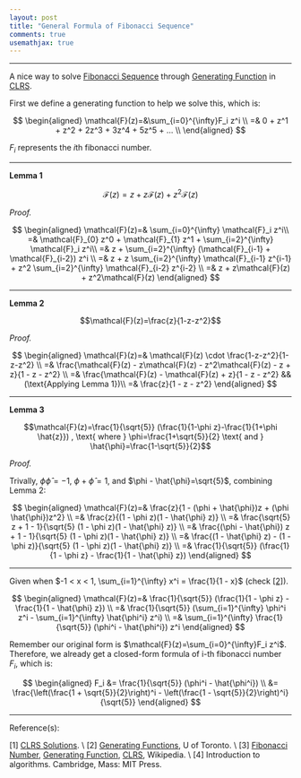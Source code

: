 ```yaml
---
layout: post
title: "General Formula of Fibonacci Sequence"
comments: true
usemathjax: true
---
```


---

A nice way to solve <a href="https://en.wikipedia.org/wiki/Fibonacci_number">Fibonacci Sequence</a> through <a href="https://en.wikipedia.org/wiki/Generating_function">Generating Function<a/> in <a href="https://en.wikipedia.org/wiki/Introduction_to_Algorithms">CLRS</a>.

First we define a generating function to help we solve this, which is:

$$
\begin{aligned}
\mathcal{F}(z)=&\sum_{i=0}^{\infty}F_i z^i \\
=& 0 + z^1 + z^2 + 2z^3 + 3z^4 + 5z^5 + …  \\
\end{aligned}
$$

$F_i$ represents the $i$th fibonacci number.

------------------------------------------------------------------------

$\textbf{Lemma 1}$

$$\mathcal{F}(z)=z+z\mathcal{F}(z)+z^2\mathcal{F}(z)$$

$\textit{Proof.}$

$$
\begin{aligned}
\mathcal{F}(z)=& \sum_{i=0}^{\infty} \mathcal{F}_i z^i\\
=& \mathcal{F}_{0} z^0 + \mathcal{F}_{1} z^1 + \sum_{i=2}^{\infty} \mathcal{F}_i z^i\\
=& z + \sum_{i=2}^{\infty} (\mathcal{F}_{i-1} + \mathcal{F}_{i-2}) z^i \\
=& z + z \sum_{i=2}^{\infty} \mathcal{F}_{i-1} z^{i-1} + z^2 \sum_{i=2}^{\infty} \mathcal{F}_{i-2} z^{i-2} \\
=& z + z\mathcal{F}(z) + z^2\mathcal{F}(z)
\end{aligned}
$$

------------------------------------------------------------------------

$\textbf{Lemma 2}$

$$\mathcal{F}(z)=\frac{z}{1-z-z^2}$$

$\textit{Proof.}$

$$
\begin{aligned}
\mathcal{F}(z)=& \mathcal{F}(z) \cdot \frac{1-z-z^2}{1-z-z^2} \\
=& \frac{\mathcal{F}(z) - z\mathcal{F}(z) - z^2\mathcal{F}(z) - z + z}{1 - z - z^2} \\
=& \frac{\mathcal{F}(z) - \mathcal{F}(z) + z}{1 - z - z^2}  && (\text{Applying Lemma 1})\\
=& \frac{z}{1 - z - z^2}
\end{aligned}
$$

------------------------------------------------------------------------

$\textbf{Lemma 3}$

$$\mathcal{F}(z)=\frac{1}{\sqrt{5}} (\frac{1}{1-\phi z}-\frac{1}{1+\phi \hat{z}})
, \text{ where } \phi=\frac{1+\sqrt{5}}{2} \text{ and } \hat{\phi}=\frac{1-\sqrt{5}}{2}$$

$\textit{Proof.}$


Trivally, $\phi \hat{\phi}=-1$, $\phi + \hat{\phi}=1$, and $\phi - \hat{\phi}=\sqrt{5}$, combining Lemma 2:

$$
\begin{aligned}
\mathcal{F}(z)=& \frac{z}{1 - (\phi + \hat{\phi})z + (\phi \hat{\phi})z^2} \\
=& \frac{z}{(1 - \phi z)(1 - \hat{\phi} z)} \\
=& \frac{\sqrt{5} z + 1 - 1}{\sqrt{5} (1 - \phi z)(1 - \hat{\phi} z)} \\
=& \frac{(\phi - \hat{\phi}) z + 1 - 1}{\sqrt{5} (1 - \phi z)(1 - \hat{\phi} z)} \\
=& \frac{(1 - \hat{\phi} z) - (1 - \phi z)}{\sqrt{5} (1 - \phi z)(1 - \hat{\phi} z)} \\
=& \frac{1}{\sqrt{5}} (\frac{1}{1 - \phi z} - \frac{1}{1 - \hat{\phi} z})
\end{aligned}
$$

------------------------------------------------------------------------

Given when $-1 < x < 1, \sum_{i=1}^{\infty} x^i = \frac{1}{1 - x}$ (check <a href="#reference_2">[2]</a>).

$$
\begin{aligned}
\mathcal{F}(z)=& \frac{1}{\sqrt{5}} (\frac{1}{1 - \phi z} - \frac{1}{1 - \hat{\phi} z}) \\
=& \frac{1}{\sqrt{5}} (\sum_{i=1}^{\infty} \phi^i z^i - \sum_{i=1}^{\infty} \hat{\phi^i} z^i) \\
=& \sum_{i=1}^{\infty} \frac{1}{\sqrt{5}} (\phi^i - \hat{\phi^i}) z^i
\end{aligned}
$$

Remember our original form is $\mathcal{F}(z)=\sum_{i=0}^{\infty}F_i z^i$. Therefore, we already get a closed-form formula of i-th fibonacci number $F_i$, which is:

$$
\begin{aligned}
F_i &= \frac{1}{\sqrt{5}} (\phi^i - \hat{\phi^i}) \\
&= \frac{\left(\frac{1 + \sqrt{5}}{2}\right)^i - \left(\frac{1 - \sqrt{5}}{2}\right)^i}{\sqrt{5}}
\end{aligned}
$$

------------------------------------------------------------------------
Reference(s):

[1] <a href="https://walkccc.me/CLRS/">CLRS Solutions</a>. \\
[2] <a name="reference_2" href="http://www.math.toronto.edu/mnica/csplash.pdf">Generating Functions</a>,
U of Toronto. \\
[3] <a href="https://en.wikipedia.org/wiki/Fibonacci_number">Fibonacci Number</a>,
<a href="https://en.wikipedia.org/wiki/Generating_function">Generating Function</a>,
<a href="https://en.wikipedia.org/wiki/Introduction_to_Algorithms">CLRS</a>, Wikipedia. \\
[4] Introduction to algorithms. Cambridge, Mass: MIT Press.
